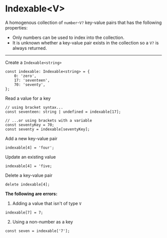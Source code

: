 # Indexable\<V\>
A homogenous collection of `number`-`V?` key-value pairs that has the following properties:
- Only numbers can be used to index into the collection.
- It is unknown whether a key-value pair exists in the collection so a `V?` is always returned.

-----
Create a `Indexable<string>`
```
const indexable: Indexable<string> = {
    0: 'zero',
    17: 'seventeen',
    70: 'seventy',
};
```

Read a value for a key
```
// using bracket syntax...
const seventeen: string | undefined = indexable[17];

// ...or using brackets with a variable
const seventyKey = 70;
const seventy = indexable[seventyKey];
```

Add a new key-value pair
```
indexable[4] = 'four';
```

Update an existing value
```
indexable[4] = 'five;
```

Delete a key-value pair
```
delete indexable[4];
```

**The following are errors:**
1. Adding a value that isn't of type `V`
```
indexable[7] = 7;
```

2. Using a non-number as a key
```
const seven = indexable['7'];
```
